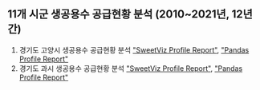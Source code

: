 ## 11개 시군 생공용수 공급현황 분석 (2010~2021년, 12년간) 

1. 경기도 고양시 생공용수 공급현황 분석 ["SweetViz Profile Report"](https://davidchoi76.github.io/water-supply-eda-report/GoYang-City_sweetviz_profile_report.html),
                                     ["Pandas Profile Report"](https://davidchoi76.github.io/water-supply-eda-report/GoYang-City_pandas_profile_report.html)
2. 경기도 과시 생공용수 공급현황 분석 ["SweetViz Profile Report"](https://davidchoi76.github.io/water-supply-eda-report/GwaCheon-City_sweetviz_profile_report.html),
                                     ["Pandas Profile Report"](https://davidchoi76.github.io/water-supply-eda-report/GwaCheon-City_pandas_profile_report.html)
  

